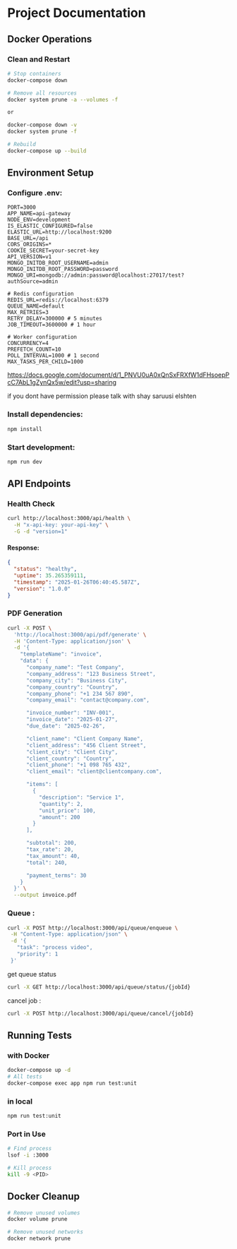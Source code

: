 # Project Documentation

## Docker Operations

### Clean and Restart

```bash
# Stop containers
docker-compose down

# Remove all resources
docker system prune -a --volumes -f

or

docker-compose down -v
docker system prune -f

# Rebuild
docker-compose up --build
```

## Environment Setup

### Configure .env:

```env
PORT=3000
APP_NAME=api-gateway
NODE_ENV=development
IS_ELASTIC_CONFIGURED=false
ELASTIC_URL=http://localhost:9200
BASE_URL=/api
CORS_ORIGINS=*
COOKIE_SECRET=your-secret-key
API_VERSION=v1
MONGO_INITDB_ROOT_USERNAME=admin
MONGO_INITDB_ROOT_PASSWORD=password
MONGO_URI=mongodb://admin:password@localhost:27017/test?authSource=admin

# Redis configuration
REDIS_URL=redis://localhost:6379
QUEUE_NAME=default
MAX_RETRIES=3
RETRY_DELAY=300000 # 5 minutes
JOB_TIMEOUT=3600000 # 1 hour

# Worker configuration
CONCURRENCY=4
PREFETCH_COUNT=10
POLL_INTERVAL=1000 # 1 second
MAX_TASKS_PER_CHILD=1000
```

https://docs.google.com/document/d/1_PNVU0uA0xQnSxFRXfW1dFHsoepPcC7AbL1gZynQx5w/edit?usp=sharing

if you dont have permission please talk with shay saruusi elshten

### Install dependencies:

```bash
npm install
```

### Start development:

```bash
npm run dev
```

## API Endpoints

### Health Check

```bash
curl http://localhost:3000/api/health \
  -H "x-api-key: your-api-key" \
  -G -d "version=1"
```

#### Response:

```json
{
  "status": "healthy",
  "uptime": 35.265359111,
  "timestamp": "2025-01-26T06:40:45.587Z",
  "version": "1.0.0"
}
```

### PDF Generation

```bash
curl -X POST \
  'http://localhost:3000/api/pdf/generate' \
  -H 'Content-Type: application/json' \
  -d '{
    "templateName": "invoice",
    "data": {
      "company_name": "Test Company",
      "company_address": "123 Business Street",
      "company_city": "Business City",
      "company_country": "Country",
      "company_phone": "+1 234 567 890",
      "company_email": "contact@company.com",

      "invoice_number": "INV-001",
      "invoice_date": "2025-01-27",
      "due_date": "2025-02-26",

      "client_name": "Client Company Name",
      "client_address": "456 Client Street",
      "client_city": "Client City",
      "client_country": "Country",
      "client_phone": "+1 098 765 432",
      "client_email": "client@clientcompany.com",

      "items": [
        {
          "description": "Service 1",
          "quantity": 2,
          "unit_price": 100,
          "amount": 200
        }
      ],

      "subtotal": 200,
      "tax_rate": 20,
      "tax_amount": 40,
      "total": 240,

      "payment_terms": 30
    }
  }' \
  --output invoice.pdf
```

### Queue :

```bash
curl -X POST http://localhost:3000/api/queue/enqueue \
 -H "Content-Type: application/json" \
 -d '{
   "task": "process video",
   "priority": 1
 }'
```

get queue status

```bash
curl -X GET http://localhost:3000/api/queue/status/{jobId}

```

cancel job :

```bash
curl -X POST http://localhost:3000/api/queue/cancel/{jobId}
```

## Running Tests

### with Docker

```bash
docker-compose up -d
# All tests
docker-compose exec app npm run test:unit
```

### in local

```bash
npm run test:unit
```

### Port in Use

```bash
# Find process
lsof -i :3000

# Kill process
kill -9 <PID>
```

## Docker Cleanup

```bash
# Remove unused volumes
docker volume prune

# Remove unused networks
docker network prune
```
